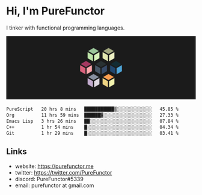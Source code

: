 # Hi, I'm PureFunctor

I tinker with functional programming languages.

![Vitriol Header](./vitriol.png)

<!--START_SECTION:waka-->
```text
PureScript   20 hrs 8 mins   ███████████▒░░░░░░░░░░░░░   45.85 % 
Org          11 hrs 59 mins  ██████▓░░░░░░░░░░░░░░░░░░   27.33 % 
Emacs Lisp   3 hrs 26 mins   ██░░░░░░░░░░░░░░░░░░░░░░░   07.84 % 
C++          1 hr 54 mins    █░░░░░░░░░░░░░░░░░░░░░░░░   04.34 % 
Git          1 hr 29 mins    █░░░░░░░░░░░░░░░░░░░░░░░░   03.41 % 
```
<!--END_SECTION:waka-->

## Links
+ website: https://purefunctor.me
+ twitter: https://twitter.com/PureFunctor
+ discord: PureFunctor#5339
+ email: purefunctor at gmail.com
